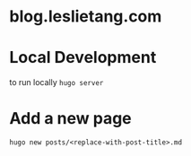 # blog.leslietang.com


# Local Development
to run locally
`hugo server`


# Add a new page

`hugo new posts/<replace-with-post-title>.md`